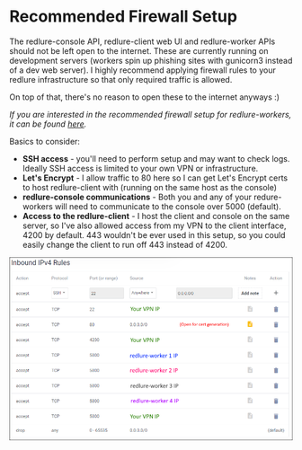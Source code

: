# Recommended Firewall Setup
The redlure-console API, redlure-client web UI and redlure-worker APIs should not be left open to the internet. These are currently running on development servers (workers spin up phishing sites with gunicorn3 instead of a dev web server). I highly recommend applying firewall rules to your redlure infrastructure so that only required traffic is allowed.

On top of that, there's no reason to open these to the internet anyways :)

*If you are interested in the recommended firewall setup for  redlure-workers, it can be found [here](../redlure-worker/firewall.md).*

Basics to consider:
- __SSH access__ - you'll need to perform setup and may want to check logs. Ideally SSH access is limited to your own VPN or infrastructure.
- __Let's Encrypt__ - I allow traffic to 80 here so I can get Let's Encrypt certs to host redlure-client with (running on the same host as the console)
- __redlure-console communications__ - Both you and any of your redure-workers will need to communicate to the console over 5000 (default).
- __Access to the redlure-client__ - I host the client and console on the same server, so I've also allowed access from my VPN to the client interface, 4200 by default. 443 wouldn't be ever used in this setup, so you could easily change the client to run off 443 instead of 4200.

![](../gitbook/images/console-firewall.png)